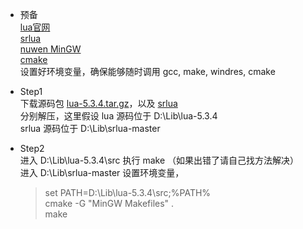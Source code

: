 * 预备  
  [lua官网](http://www.lua.org/download.html)  
  [srlua](https://github.com/LuaDist/srlua)  
  [nuwen MinGW](https://nuwen.net/mingw.html)  
  [cmake](https://cmake.org/download/)  
  设置好环境变量，确保能够随时调用 gcc, make, windres, cmake  

* Step1  
  下载源码包 [lua-5.3.4.tar.gz](http://www.lua.org/ftp/lua-5.3.4.tar.gz)，以及 [srlua](https://github.com/LuaDist/srlua)  
  分别解压，这里假设 lua 源码位于 D:\Lib\lua-5.3.4  
  srlua 源码位于 D:\Lib\srlua-master  

* Step2  
  进入 D:\Lib\lua-5.3.4\src 执行 make （如果出错了请自己找方法解决）  
  进入 D:\Lib\srlua-master 设置环境变量，
  > set PATH=D:\Lib\lua-5.3.4\src;%PATH%  
  > cmake -G "MinGW Makefiles" .  
  > make  



